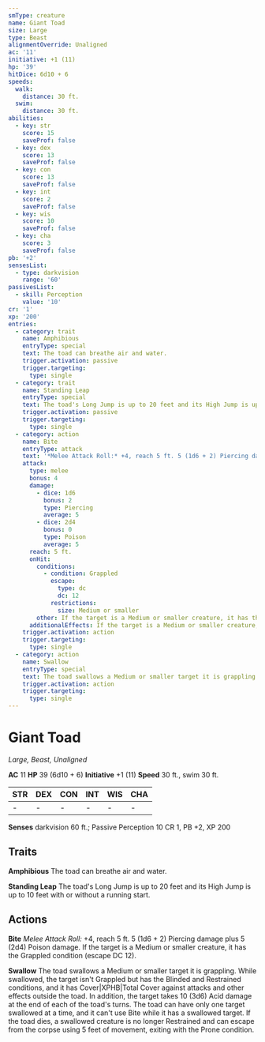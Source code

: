 ```yaml
---
smType: creature
name: Giant Toad
size: Large
type: Beast
alignmentOverride: Unaligned
ac: '11'
initiative: +1 (11)
hp: '39'
hitDice: 6d10 + 6
speeds:
  walk:
    distance: 30 ft.
  swim:
    distance: 30 ft.
abilities:
  - key: str
    score: 15
    saveProf: false
  - key: dex
    score: 13
    saveProf: false
  - key: con
    score: 13
    saveProf: false
  - key: int
    score: 2
    saveProf: false
  - key: wis
    score: 10
    saveProf: false
  - key: cha
    score: 3
    saveProf: false
pb: '+2'
sensesList:
  - type: darkvision
    range: '60'
passivesList:
  - skill: Perception
    value: '10'
cr: '1'
xp: '200'
entries:
  - category: trait
    name: Amphibious
    entryType: special
    text: The toad can breathe air and water.
    trigger.activation: passive
    trigger.targeting:
      type: single
  - category: trait
    name: Standing Leap
    entryType: special
    text: The toad's Long Jump is up to 20 feet and its High Jump is up to 10 feet with or without a running start.
    trigger.activation: passive
    trigger.targeting:
      type: single
  - category: action
    name: Bite
    entryType: attack
    text: '*Melee Attack Roll:* +4, reach 5 ft. 5 (1d6 + 2) Piercing damage plus 5 (2d4) Poison damage. If the target is a Medium or smaller creature, it has the Grappled condition (escape DC 12).'
    attack:
      type: melee
      bonus: 4
      damage:
        - dice: 1d6
          bonus: 2
          type: Piercing
          average: 5
        - dice: 2d4
          bonus: 0
          type: Poison
          average: 5
      reach: 5 ft.
      onHit:
        conditions:
          - condition: Grappled
            escape:
              type: dc
              dc: 12
            restrictions:
              size: Medium or smaller
        other: If the target is a Medium or smaller creature, it has the Grappled condition (escape DC 12).
      additionalEffects: If the target is a Medium or smaller creature, it has the Grappled condition (escape DC 12).
    trigger.activation: action
    trigger.targeting:
      type: single
  - category: action
    name: Swallow
    entryType: special
    text: The toad swallows a Medium or smaller target it is grappling. While swallowed, the target isn't Grappled but has the Blinded and Restrained conditions, and it has Cover|XPHB|Total Cover against attacks and other effects outside the toad. In addition, the target takes 10 (3d6) Acid damage at the end of each of the toad's turns. The toad can have only one target swallowed at a time, and it can't use Bite while it has a swallowed target. If the toad dies, a swallowed creature is no longer Restrained and can escape from the corpse using 5 feet of movement, exiting with the Prone condition.
    trigger.activation: action
    trigger.targeting:
      type: single
---
```


# Giant Toad
*Large, Beast, Unaligned*

**AC** 11
**HP** 39 (6d10 + 6)
**Initiative** +1 (11)
**Speed** 30 ft., swim 30 ft.

| STR | DEX | CON | INT | WIS | CHA |
| --- | --- | --- | --- | --- | --- |
| - | - | - | - | - | - |

**Senses** darkvision 60 ft.; Passive Perception 10
CR 1, PB +2, XP 200

## Traits

**Amphibious**
The toad can breathe air and water.

**Standing Leap**
The toad's Long Jump is up to 20 feet and its High Jump is up to 10 feet with or without a running start.

## Actions

**Bite**
*Melee Attack Roll:* +4, reach 5 ft. 5 (1d6 + 2) Piercing damage plus 5 (2d4) Poison damage. If the target is a Medium or smaller creature, it has the Grappled condition (escape DC 12).

**Swallow**
The toad swallows a Medium or smaller target it is grappling. While swallowed, the target isn't Grappled but has the Blinded and Restrained conditions, and it has Cover|XPHB|Total Cover against attacks and other effects outside the toad. In addition, the target takes 10 (3d6) Acid damage at the end of each of the toad's turns. The toad can have only one target swallowed at a time, and it can't use Bite while it has a swallowed target. If the toad dies, a swallowed creature is no longer Restrained and can escape from the corpse using 5 feet of movement, exiting with the Prone condition.
